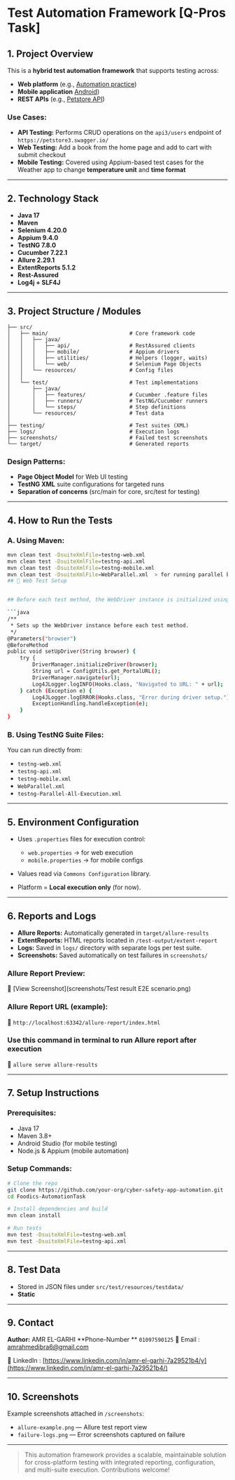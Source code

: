 # Test Automation Framework [Q-Pros Task]

## 1. Project Overview

This is a **hybrid test automation framework** that supports testing across:

* **Web platform** (e.g., [Automation practice](https://practice.automationtesting.in/))
* **Mobile application** [Android](https://play.google.com/store/apps/details?id=com.info.weather.forecast&pli=1))
* **REST APIs** (e.g., [Petstore API](https://petstore3.swagger.io/))

### Use Cases:

* **API Testing:** Performs CRUD operations on the `api3/users` endpoint of `https://petstore3.swagger.io/`
* **Web Testing:** Add a book from the home page and add to cart with submit checkout
* **Mobile Testing:** Covered using Appium-based test cases for the Weather app to change **temperature unit** and **time format**

---

## 2. Technology Stack

* **Java 17**
* **Maven**
* **Selenium 4.20.0**
* **Appium 9.4.0**
* **TestNG 7.8.0**
* **Cucumber 7.22.1**
* **Allure 2.29.1**
* **ExtentReports 5.1.2**
* **Rest-Assured**
* **Log4j + SLF4J**

---

## 3. Project Structure / Modules

```
├── src/
│   ├── main/                          # Core framework code
│   │   ├── java/
│   │   │   ├── api/                   # RestAssured clients
│   │   │   ├── mobile/                # Appium drivers
│   │   │   ├── utilities/             # Helpers (logger, waits)
│   │   │   └── web/                   # Selenium Page Objects
│   │   └── resources/                 # Config files
│   │
│   └── test/                          # Test implementations
│       ├── java/
│       │   ├── features/              # Cucumber .feature files
│       │   ├── runners/               # TestNG/Cucumber runners
│       │   └── steps/                 # Step definitions
│       └── resources/                 # Test data
│
├── testing/                           # Test suites (XML)
├── logs/                              # Execution logs
├── screenshots/                       # Failed test screenshots
└── target/                            # Generated reports
```

### Design Patterns:

* **Page Object Model** for Web UI testing
* **TestNG XML** suite configurations for targeted runs
* **Separation of concerns** (src/main for core, src/test for testing)

---

## 4. How to Run the Tests

### A. Using Maven:

```bash
mvn clean test -DsuiteXmlFile=testng-web.xml
mvn clean test -DsuiteXmlFile=testng-api.xml
mvn clean test -DsuiteXmlFile=testng-mobile.xml
mvn clean test -DsuiteXmlFile=WebParallel.xml  > for running parallel browser ? Please update Hooks.class before running in parallel with 
## 🧪 Web Test Setup


## Before each test method, the WebDriver instance is initialized using the browser parameter from the TestNG suite. The URL is read from the configuration file and the driver is navigated accordingly.

```java
/**
 * Sets up the WebDriver instance before each test method.
 */
@Parameters("browser")
@BeforeMethod
public void setUpDriver(String browser) {
    try {
        DriverManager.initializeDriver(browser);
        String url = ConfigUtils.get_PortalURL();
        DriverManager.navigate(url);
        Log4JLogger.logINFO(Hooks.class, "Navigated to URL: " + url);
    } catch (Exception e) {
        Log4JLogger.logERROR(Hooks.class, "Error during driver setup.");
        ExceptionHandling.handleException(e);
    }
}

```

### B. Using TestNG Suite Files:

You can run directly from:

* `testng-web.xml`
* `testng-api.xml`
* `testng-mobile.xml`
* `WebParallel.xml`
* `testng-Parallel-All-Execution.xml`

---

## 5. Environment Configuration

* Uses `.properties` files for execution control:

    * `web.properties` → for web execution
    * `mobile.properties` → for mobile configs
* Values read via `Commons Configuration` library.
* Platform = **Local execution only** (for now).

---

## 6. Reports and Logs

* **Allure Reports:** Automatically generated in `target/allure-results`
* **ExtentReports:** HTML reports located in `/test-output/extent-report`
* **Logs:** Saved in `logs/` directory with separate logs per test suite.
* **Screenshots:** Saved automatically on test failures in `screenshots/`

### Allure Report Preview:

📸 [View Screenshot](screenshots/Test result E2E scenario.png)

### Allure Report URL (example):

📎 `http://localhost:63342/allure-report/index.html`

### Use this command in terminal to run Allure report after execution
📎 `allure serve allure-results`

---

## 7. Setup Instructions

### Prerequisites:

* Java 17
* Maven 3.8+
* Android Studio (for mobile testing)
* Node.js & Appium (mobile automation)

### Setup Commands:

```bash
# Clone the repo
git clone https://github.com/your-org/cyber-safety-app-automation.git
cd Foodics-AutomationTask

# Install dependencies and build
mvn clean install

# Run tests
mvn test -DsuiteXmlFile=testng-web.xml
mvn test -DsuiteXmlFile=testng-api.xml

```

---

## 8. Test Data

* Stored in JSON files under `src/test/resources/testdata/`
* **Static**

---

## 9. Contact

**Author:** AMR EL-GARHI
**Phone-Number
** `01097590125`
📧 Email : [amrahmedibra6@gmail.com](mailto:amrahmedibra6@gmail.com)

💼 LinkedIn : [https://www.linkedin.com/in/amr-el-garhi-7a29521b4/y](https://www.linkedin.com/in/amr-el-garhi-7a29521b4/)

---

## 10. Screenshots

Example screenshots attached in `/screenshots`:

* `allure-example.png` — Allure test report view
* `failure-logs.png` — Error screenshots captured on failure

---

> This automation framework provides a scalable, maintainable solution for cross-platform testing with integrated reporting, configuration, and multi-suite execution. Contributions welcome!
